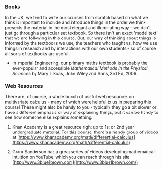 ### Books

In the UK, we tend to write our courses from scratch based on what we think is important to include and introduce things in the order we think presents the material in the most elegant and illuminating way - we don't just go through a particular set textbook. So there isn't an exact 'model text' that we are following in this course. But, our way of thinking about things is informed by the textbooks we use, the teachers who taught us, how we use things in research and by interactions with our own students - so of course all sorts of textbooks are useful.

-   In Imperial Engineering, our primary maths textbook is probably the ever-popular and accessible _Mathematical Methods in the Physical Sciences_ by Mary L Boas, John Wiley and Sons, 3rd Ed, 2006.
    

### Web Resources

There are, of course, a whole bunch of useful web resources on multivariate calculus - many of which were helpful to us in preparing this course! These might also be handy to you - typically they go a bit slower or have a different emphasis or way of explaining things, but it can be handy to see how someone else explains something.

1.  Khan Academy is a great resource right up to 1st or 2nd year undergraduate material. For this course, there's a handy group of videos at [https://www.khanacademy.org/math/differential-calculus](https://www.khanacademy.org/math/differential-calculus)
    
2.  Grant Sanderson has a great series of videos developing mathematical intuition on YouTube, which you can reach through his site [](http://www.3blue1brown.com/)[http://www.3blue1brown.com](http://www.3blue1brown.com/)